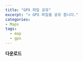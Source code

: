 ```yaml
---
title: "GPX 파일 공유"
excerpt: "> GPX 파일을 공유 합니다."
categories:
- Maps
tags:
  - map
  - gpx
---
```


**다운로드**